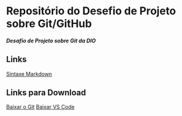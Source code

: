 # Repositório do Desefio de Projeto sobre Git/GitHub
##### Desafio de Projeto sobre Git da DIO


Links
---------
[Sintaxe Markdown](https://www.markdownguide.org/basic-syntax/)


Links para Download
---------
[Baixar o Git](https://git-scm.com)
[Baixar VS Code](https://code.visualstudio.com)
